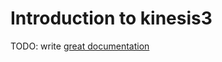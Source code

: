 # Introduction to kinesis3

TODO: write [great documentation](http://jacobian.org/writing/what-to-write/)
